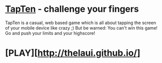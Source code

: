 # [TapTen](http://thelaui.github.io/) - challenge your fingers

TapTen is a casual, web based game which is all about tapping the screen of your mobile device like crazy ;) But be warned: You can't win this game! Go and push your limits and your highscore!

# [PLAY][http://thelaui.github.io/]
